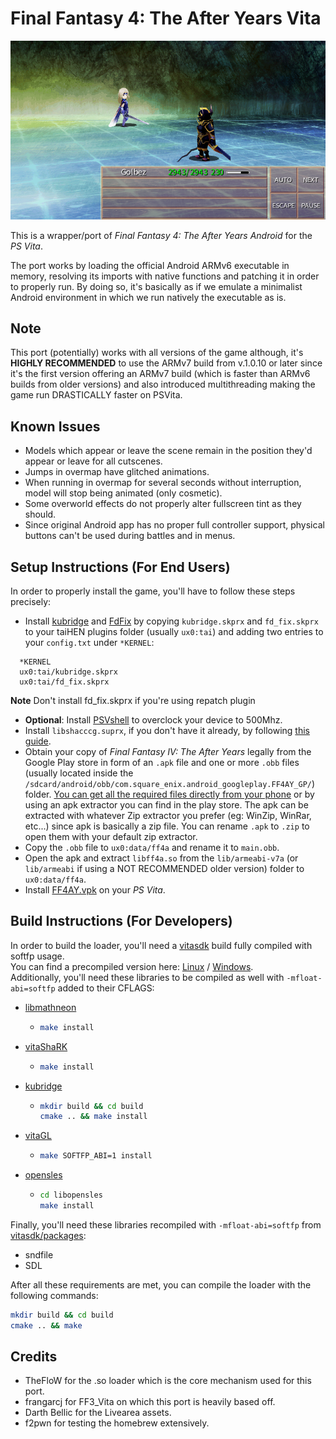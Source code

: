 # Final Fantasy 4: The After Years Vita

<p align="center"><img src="./screenshots/game.png"></p>

This is a wrapper/port of *Final Fantasy 4: The After Years Android* for the *PS Vita*.

The port works by loading the official Android ARMv6 executable in memory, resolving its imports with native functions and patching it in order to properly run.
By doing so, it's basically as if we emulate a minimalist Android environment in which we run natively the executable as is.

## Note

This port (potentially) works with all versions of the game although, it's <b>HIGHLY RECOMMENDED</b> to use the ARMv7 build from v.1.0.10 or later since it's the first version offering an ARMv7 build (which is faster than ARMv6 builds from older versions) and also introduced multithreading making the game run DRASTICALLY faster on PSVita.

## Known Issues

- Models which appear or leave the scene remain in the position they'd appear or leave for all cutscenes.
- Jumps in overmap have glitched animations.
- When running in overmap for several seconds without interruption, model will stop being animated (only cosmetic).
- Some overworld effects do not properly alter fullscreen tint as they should.
- Since original Android app has no proper full controller support, physical buttons can't be used during battles and in menus.

## Setup Instructions (For End Users)

In order to properly install the game, you'll have to follow these steps precisely:

- Install [kubridge](https://github.com/TheOfficialFloW/kubridge/releases/) and [FdFix](https://github.com/TheOfficialFloW/FdFix/releases/) by copying `kubridge.skprx` and `fd_fix.skprx` to your taiHEN plugins folder (usually `ux0:tai`) and adding two entries to your `config.txt` under `*KERNEL`:
  
```
  *KERNEL
  ux0:tai/kubridge.skprx
  ux0:tai/fd_fix.skprx
```

**Note** Don't install fd_fix.skprx if you're using repatch plugin

- **Optional**: Install [PSVshell](https://github.com/Electry/PSVshell/releases) to overclock your device to 500Mhz.
- Install `libshacccg.suprx`, if you don't have it already, by following [this guide](https://samilops2.gitbook.io/vita-troubleshooting-guide/shader-compiler/extract-libshacccg.suprx).
- Obtain your copy of *Final Fantasy IV: The After Years* legally from the Google Play store in form of an `.apk` file and one or more `.obb` files (usually located inside the `/sdcard/android/obb/com.square_enix.android_googleplay.FF4AY_GP/`) folder. [You can get all the required files directly from your phone](https://stackoverflow.com/questions/11012976/how-do-i-get-the-apk-of-an-installed-app-without-root-access) or by using an apk extractor you can find in the play store. The apk can be extracted with whatever Zip extractor you prefer (eg: WinZip, WinRar, etc...) since apk is basically a zip file. You can rename `.apk` to `.zip` to open them with your default zip extractor.
- Copy the `.obb` file to `ux0:data/ff4a` and rename it to `main.obb`.
- Open the apk and extract `libff4a.so` from the `lib/armeabi-v7a` (or `lib/armeabi` if using a NOT RECOMMENDED older version) folder to `ux0:data/ff4a`.
- Install [FF4AY.vpk](https://github.com/Rinnegatamante/ff4a_vita/releases) on your *PS Vita*.

## Build Instructions (For Developers)

In order to build the loader, you'll need a [vitasdk](https://github.com/vitasdk) build fully compiled with softfp usage.  
You can find a precompiled version here: [Linux](https://github.com/vitasdk/buildscripts/suites/2943994805/artifacts/66184169) / [Windows](https://github.com/vitasdk/buildscripts/suites/2943994805/artifacts/66184170).  
Additionally, you'll need these libraries to be compiled as well with `-mfloat-abi=softfp` added to their CFLAGS:

- [libmathneon](https://github.com/Rinnegatamante/math-neon)

  - ```bash
    make install
    ```

- [vitaShaRK](https://github.com/Rinnegatamante/vitaShaRK)

  - ```bash
    make install
    ```

- [kubridge](https://github.com/TheOfficialFloW/kubridge)

  - ```bash
    mkdir build && cd build
    cmake .. && make install
    ```

- [vitaGL](https://github.com/Rinnegatamante/vitaGL)

  - ````bash
    make SOFTFP_ABI=1 install
    ````

- [opensles](https://github.com/frangarcj/opensles)

  - ````bash
    cd libopensles
    make install
    ````
Finally, you'll need these libraries recompiled with `-mfloat-abi=softfp` from [vitasdk/packages](https://github.com/vitasdk/packages):
- sndfile
- SDL

After all these requirements are met, you can compile the loader with the following commands:

```bash
mkdir build && cd build
cmake .. && make
```

## Credits

- TheFloW for the .so loader which is the core mechanism used for this port.
- frangarcj for FF3_Vita on which this port is heavily based off.
- Darth Bellic for the Livearea assets.
- f2pwn for testing the homebrew extensively.
